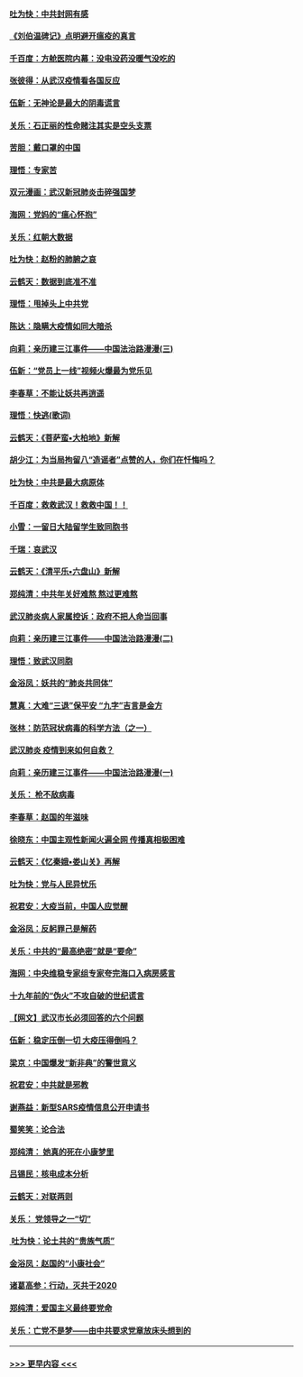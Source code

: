 #### [吐为快：中共封网有感](../pages/nsc993/n11852575.md?t=02081055) 
#### [《刘伯温碑记》点明避开瘟疫的真言](../pages/nsc993/n11852128.md?t=02081055) 
#### [千百度：方舱医院内幕：没电没药没暖气没吃的](../pages/nsc993/n11850211.md?t=02081055) 
#### [张彼得：从武汉疫情看各国反应](../pages/nsc993/n11850102.md?t=02081055) 
#### [伍新：无神论是最大的阴毒谎言](../pages/nsc993/n11846129.md?t=02081055) 
#### [关乐：石正丽的性命赌注其实是空头支票](../pages/nsc993/n11846109.md?t=02081055) 
#### [苦胆：戴口罩的中国](../pages/nsc993/n11845576.md?t=02081055) 
#### [理悟：专家苦](../pages/nsc993/n11845564.md?t=02081055) 
#### [双元漫画：武汉新冠肺炎击碎强国梦](../pages/nsc993/n11843320.md?t=02081055) 
#### [海网：党妈的“瘟心怀抱”](../pages/nsc993/n11840740.md?t=02081055) 
#### [关乐：红朝大数据](../pages/nsc993/n11840675.md?t=02081055) 
#### [吐为快：赵粉的肺腑之哀](../pages/nsc993/n11840618.md?t=02081055) 
#### [云鹤天：数据到底准不准](../pages/nsc993/n11840325.md?t=02081055) 
#### [理悟：甩掉头上中共党](../pages/nsc993/n11838826.md?t=02081055) 
#### [陈达：隐瞒大疫情如同大暗杀](../pages/nsc993/n11838771.md?t=02081055) 
#### [向莉：亲历建三江事件——中国法治路漫漫(三)](../pages/nsc993/n11831825.md?t=02081055) 
#### [伍新：“党员上一线”视频火爆最为党乐见](../pages/nsc993/n11838200.md?t=02081055) 
#### [李春草：不能让妖共再逍遥](../pages/nsc993/n11838102.md?t=02081055) 
#### [理悟：快逃(歌词)](../pages/nsc993/n11838083.md?t=02081055) 
#### [云鹤天：《菩萨蛮▪大柏地》新解](../pages/nsc993/n11838059.md?t=02081055) 
#### [胡少江：为当局拘留八“造谣者”点赞的人，你们在忏悔吗？](../pages/nsc993/n11836801.md?t=02081055) 
#### [吐为快：中共是最大病原体](../pages/nsc993/n11836748.md?t=02081055) 
#### [千百度：救救武汉！救救中国！！](../pages/nsc993/n11836145.md?t=02081055) 
#### [小雪：一留日大陆留学生致同胞书](../pages/nsc993/n11834624.md?t=02081055) 
#### [千瑞：哀武汉](../pages/nsc993/n11833647.md?t=02081055) 
#### [云鹤天：《清平乐▪六盘山》新解](../pages/nsc993/n11833611.md?t=02081055) 
#### [郑纯清：中共年关好难熬 熬过更难熬](../pages/nsc993/n11833489.md?t=02081055) 
#### [武汉肺炎病人家属控诉：政府不把人命当回事](../pages/nsc993/n11833205.md?t=02081055) 
#### [向莉：亲历建三江事件——中国法治路漫漫(二)](../pages/nsc993/n11829102.md?t=02081055) 
#### [理悟：致武汉同胞](../pages/nsc993/n11831522.md?t=02081055) 
#### [金浴凤：妖共的“肺炎共同体”](../pages/nsc993/n11829448.md?t=02081055) 
#### [慧真：大难“三退”保平安 “九字”吉言是金方](../pages/nsc993/n11829501.md?t=02081055) 
#### [张林：防范冠状病毒的科学方法（之一）](../pages/nsc993/n11828618.md?t=02081055) 
#### [武汉肺炎 疫情到来如何自救？](../pages/nsc993/n11827632.md?t=02081055) 
#### [向莉：亲历建三江事件——中国法治路漫漫(一)](../pages/nsc993/n11827190.md?t=02081055) 
#### [关乐： 枪不敌病毒](../pages/nsc993/n11826746.md?t=02081055) 
#### [李春草：赵国的年滋味](../pages/nsc993/n11826321.md?t=02081055) 
#### [徐晓东：中国主观性新闻火遍全网 传播真相极困难](../pages/nsc993/n11826508.md?t=02081055) 
#### [云鹤天：《忆秦娥▪娄山关》再解](../pages/nsc993/n11824682.md?t=02081055) 
#### [吐为快：党与人民异忧乐](../pages/nsc993/n11824660.md?t=02081055) 
#### [祝君安：大疫当前，中国人应觉醒](../pages/nsc993/n11821946.md?t=02081055) 
#### [金浴凤：反躬罪己是解药](../pages/nsc993/n11820280.md?t=02081055) 
#### [关乐：中共的“最高绝密”就是“要命”](../pages/nsc993/n11816946.md?t=02081055) 
#### [海网：中央维稳专家组专家夸完海口入病房感言](../pages/nsc993/n11815138.md?t=02081055) 
#### [十九年前的“伪火”不攻自破的世纪谎言](../pages/nsc993/n11813238.md?t=02081055) 
#### [【网文】武汉市长必须回答的六个问题](../pages/nsc993/n11813848.md?t=02081055) 
#### [伍新：稳定压倒一切 大疫压得倒吗？](../pages/nsc993/n11812634.md?t=02081055) 
#### [梁京：中国爆发“新非典”的警世意义](../pages/nsc993/n11812554.md?t=02081055) 
#### [祝君安：中共就是邪教](../pages/nsc993/n11812431.md?t=02081055) 
#### [谢燕益：新型SARS疫情信息公开申请书](../pages/nsc993/n11808840.md?t=02081055) 
#### [蜀笑笑：论合法](../pages/nsc993/n11808064.md?t=02081055) 
#### [郑纯清： 她真的死在小康梦里](../pages/nsc993/n11806623.md?t=02081055) 
#### [吕锡民：核电成本分析](../pages/nsc993/n11806284.md?t=02081055) 
#### [云鹤天：对联两则](../pages/nsc993/n11805957.md?t=02081055) 
#### [关乐： 党领导之一“切”](../pages/nsc993/n11804505.md?t=02081055) 
#### [ 吐为快：论土共的“贵族气质”](../pages/nsc993/n11804490.md?t=02081055) 
#### [金浴凤：赵国的“小康社会”](../pages/nsc993/n11804452.md?t=02081055) 
#### [诸葛高参：行动，灭共于2020](../pages/nsc993/n11804120.md?t=02081055) 
#### [郑纯清：爱国主义最终要党命](../pages/nsc993/n11802197.md?t=02081055) 
#### [关乐：亡党不是梦——由中共要求党章放床头想到的](../pages/nsc993/n11802156.md?t=02081055) 

----
#### [ >>> 更早内容 <<< ](../indexes/nsc993-earlier.md)
